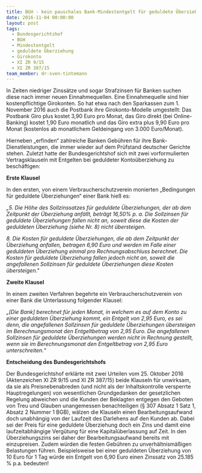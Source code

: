 ```yaml
---
title: BGH - kein pauschales Bank-Mindestentgelt für geduldete Überziehung
date: 2016-11-04 00:00:00
layout: post
tags:
  - Bundesgerichtshof
  - BGH
  - Mindestentgelt
  - geduldete Überziehung
  - Girokonto
  - XI ZR 9/15
  - XI ZR 387/15
team_member: dr-sven-tintemann
---
```



In Zeiten niedriger Zinssätze und sogar Strafzinsen für Banken suchen diese nach immer neuen Einnahmequellen. Eine Einnahmequelle sind hier kostenpflichtige Girokonten. So hat etwa nach den Sparkassen zum 1. November 2016 auch die Postbank ihre Girokonto-Modelle umgestellt: Das Postbank Giro plus kostet 3,90 Euro pro Monat, das Giro direkt (bei Online-Banking) kostet 1,90 Euro monatlich und das Giro extra plus 9,90 Euro pro Monat (kostenlos ab monatlichem Geldeingang von 3.000 Euro/Monat).

Hierneben „erfinden“ zahlreiche Banken Gebühren für ihre Bank-Dienstleistungen, die immer wieder auf dem Prüfstand deutscher Gerichte stehen. Zuletzt hatte der Bundesgerichtshof sich mit zwei vorformulierten Vertragsklauseln mit Entgelten bei geduldeter Kontoüberziehung zu beschäftigen:

**Erste Klausel**

In den ersten, von einem Verbraucherschutzverein monierten „Bedingungen für geduldete Überziehungen“ einer Bank hieß es:

*„5. Die Höhe des Sollzinssatzes für geduldete Überziehungen, der ab dem Zeitpunkt der Überziehung anfällt, beträgt 16,50% p. a. Die Sollzinsen für geduldete Überziehungen fallen nicht an, soweit diese die Kosten der geduldeten Überziehung (siehe Nr. 8) nicht übersteigen.*

*8. Die Kosten für geduldete Überziehungen, die ab dem Zeitpunkt der Überziehung anfallen, betragen 6,90 Euro und werden im Falle einer geduldeten Überziehung einmal pro Rechnungsabschluss berechnet. Die Kosten für geduldete Überziehung fallen jedoch nicht an, soweit die angefallenen Sollzinsen für geduldete Überziehungen diese Kosten übersteigen."*

**Zweite Klausel**

In einem zweiten Verfahren begehrte ein Verbraucherschutzverein von einer Bank die Unterlassung folgender Klausel:

*„[Die Bank] berechnet für jeden Monat, in welchem es auf dem Konto zu einer geduldeten Überziehung kommt, ein Entgelt von 2,95 Euro, es sei denn, die angefallenen Sollzinsen für geduldete Überziehungen übersteigen im Berechnungsmonat den Entgeltbetrag von 2,95 Euro. Die angefallenen Sollzinsen für geduldete Überziehungen werden nicht in Rechnung gestellt, wenn sie im Berechnungsmonat den Entgeltbetrag von 2,95 Euro unterschreiten.“*

**Entscheidung des Bundesgerichtshofs**

Der Bundesgerichtshof erklärte mit zwei Urteilen vom 25. Oktober 2016 (Aktenzeichen XI ZR 9/15 und XI ZR 387/15) beide Klauseln für unwirksam, da sie als Preisnebenabreden (und nicht als der Inhaltskontrolle versperrte Hauptregelungen) von wesentlichen Grundgedanken der gesetzlichen Regelung abweichen und die Kunden der Beklagten entgegen den Geboten von Treu und Glauben unangemessen benachteiligen (§ 307 Absatz 1 Satz 1, Absatz 2 Nummer 1 BGB), wälzen die Klauseln einen Bearbeitungsaufwand doch unabhängig von der Laufzeit des Darlehens auf den Kunden ab. Dabei sei der Preis für eine geduldete Überziehung doch ein Zins und damit eine laufzeitabhängige Vergütung für eine Kapitalüberlassung auf Zeit. In den Überziehungszins sei daher der Bearbeitungsaufwand bereits mit einzupreisen. Zudem würden die festen Gebühren zu unverhältnismäßigen Belastungen führen. Beispielsweise bei einer geduldeten Überziehung von 10 Euro für 1 Tag würde ein Entgelt von 6,90 Euro einen Zinssatz von 25.185 % p.a. bedeuten!